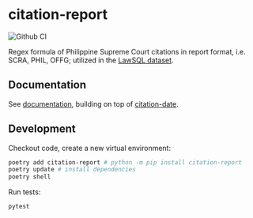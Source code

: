 # citation-report

![Github CI](https://github.com/justmars/citation-report/actions/workflows/main.yml/badge.svg)

Regex formula of Philippine Supreme Court citations in report format, i.e. SCRA, PHIL, OFFG; utilized in the [LawSQL dataset](https://lawsql.com).

## Documentation

See [documentation](https://justmars.github.io/citation-report), building on top of [citation-date](https://justmars.github.io/citation-date).

## Development

Checkout code, create a new virtual environment:

```sh
poetry add citation-report # python -m pip install citation-report
poetry update # install dependencies
poetry shell
```

Run tests:

```sh
pytest
```
